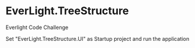 # EverLight.TreeStructure
Everlight Code Challenge

Set "EverLight.TreeStructure.UI" as Startup project and run the application
